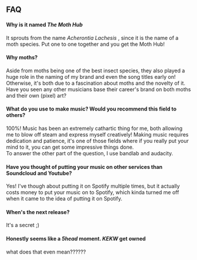 <h2> FAQ </h2>

<h4> Why is it named <em> The Moth Hub </em> </h4>
<p> It sprouts from the name <em> Acherontia Lachesis </em>, since it is the name of a moth species. Put one to one together and you get the Moth Hub! </p>

<h4> Why moths? </h4>
<p> Aside from moths being one of the best insect species, they also played a huge role in the naming of my brand and even the song titles early on! Otherwise, it's both due to a fascination about moths and the novelty of it. Have you seen any other musicians base their career's brand on both moths and their own (pixel) art?  </p>

<h4> What do you use to make music? Would you recommend this field to others? </h4>
<p> 100%! Music has been an extremely cathartic thing for me, both allowing me to blow off steam and express myself creatively! Making music requires dedication and patience, it's one of those fields where if you really put your mind to it, you can get some impressive things done. <br>
  To answer the other part of the question, I use bandlab and audacity. </p>
  
<h4> Have you thought of putting your music on other services than Soundcloud and Youtube?</h4>
<p>Yes! I've though about putting it on Spotify multiple times, but it actually costs money to put your music on to Spotify, which kinda turned me off when it came to the idea of putting it on Spotify.</p>

<h4>When's the next release?</h4>
<p>It's a secret ;) </p>

<h4> Honestly seems like a <em> 5head </em> moment. <em> KEKW </em> get owned </h4>
<p style='color; red'> what does that even mean?????? </p>

